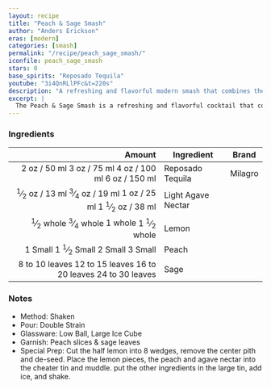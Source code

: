 ```yaml
---
layout: recipe
title: "Peach & Sage Smash"
author: "Anders Erickson"
eras: [modern]
categories: [smash]
permalink: "/recipe/peach_sage_smash/"
iconfile: peach_sage_smash
stars: 0
base_spirits: "Reposado Tequila"
youtube: "3i4QnRLlPFc&t=220s"
description: "A refreshing and flavorful modern smash that combines the sweetness of fresh peaches with the earthy, savory notes of sage."
excerpt: |
  The Peach & Sage Smash is a refreshing and flavorful cocktail that combines the sweetness of peaches with the earthy notes of sage.
---
```


### Ingredients

|         Amount | Ingredient         | Brand   |
| -------------: | ------------------ | ------- |
|           <span class="onex active">2 oz  / 50 ml</span> <span class="onehalfx">3 oz  / 75 ml</span> <span class="twox">4 oz  / 100 ml</span> <span class="threex">6 oz  / 150 ml</span>| Reposado Tequila   | Milagro |
|         <span class="onex active"> <sup>1</sup>&frasl;<sub>2</sub> oz  / 13 ml</span> <span class="onehalfx"> <sup>3</sup>&frasl;<sub>4</sub> oz  / 19 ml</span> <span class="twox">1 oz  / 25 ml</span> <span class="threex">1 <sup>1</sup>&frasl;<sub>2</sub> oz  / 38 ml</span>| Light Agave Nectar |
|      <span class="onex active"> <sup>1</sup>&frasl;<sub>2</sub> whole </span> <span class="onehalfx"> <sup>3</sup>&frasl;<sub>4</sub> whole </span> <span class="twox">1 whole </span> <span class="threex">1 <sup>1</sup>&frasl;<sub>2</sub> whole </span>| Lemon              |
|        <span class="onex active">1 Small </span> <span class="onehalfx">1 <sup>1</sup>&frasl;<sub>2</sub> Small </span> <span class="twox">2 Small </span> <span class="threex">3 Small </span>| Peach              |
| <span class="onex active">8 to 10 leaves </span> <span class="onehalfx">12 to 15 leaves </span> <span class="twox">16 to 20 leaves </span> <span class="threex">24 to 30 leaves </span>| Sage               |

### Notes

- Method: Shaken
- Pour: Double Strain
- Glassware: Low Ball, Large Ice Cube
- Garnish: Peach slices & sage leaves
- Special Prep: Cut the half lemon into 8 wedges, remove the center pith and de-seed. Place the lemon pieces, the peach and agave nectar into the cheater tin and muddle. put the other ingredients in the large tin, add ice, and shake.

    
<script type="application/ld+json">
{
  "@context": "https://schema.org",
  "@type": "Recipe",
  "author": {
    "@type": "Person",
    "name": "{{ page.author }}"
    },
  "image": "{%- for page in page.categories limit: 1 %}{% assign cat = site.data.categories | where: "slug", page | first %}{{ site.url }}{{ site.baseurl}}/assets/images/category_{{cat.slug}}.svg{% endfor -%}",
  "description": "{{ page.excerpt | strip_html | replace: '"', "'" }}",
  "recipeIngredient": [
  "2 oz Reposado Tequila",
  "0.5 oz Light Agave Nectar",
  " 0.5 whole Lemon ",
  " 1 Small Peach ",
  "8 to 10 leaves Sage"
    ],
  "name": "{{ page.title }}",
  "recipeInstructions": [
    {
      "@type": "HowToStep",
      "text": "- Method: Shaken"
    },
    {
      "@type": "HowToStep",
      "text": "- Pour: Double Strain"
    },
    {
      "@type": "HowToStep",
      "text": "- Glassware: Low Ball, Large Ice Cube"
    },
    {
      "@type": "HowToStep",
      "text": "- Garnish: Peach slices & sage leaves"
    },
    {
      "@type": "HowToStep",
      "text": "- Special Prep: Cut the half lemon into 8 wedges, remove the center pith and de-seed. Place the lemon pieces, the peach and agave nectar into the cheater tin and muddle. put the other ingredients in the large tin, add ice, and shake."
    }
    ],
  "recipeYield": "1 cocktail",
  "recipeCategory": "cocktail",
  {% if page.stars and site.data.ratings[page.iconfile].ratings -%}"aggregateRating": {
   "@type": "AggregateRating",
   "ratingValue": "{%- include stars_metadata.html %}",
   "bestRating": "5",
   "reviewCount": "2"},{%- endif %}
  "recipeCuisine": "global",
  "prepTime": "PT20M",
  "cookTime": "PT15S",
  "keywords": "{{ page.title }}, cocktail, {{ page.eras }}, {%- include category_metadata.html -%}, {%- include spirits_metadata.html -%}"
}
</script>

    